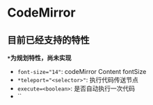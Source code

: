 # CodeMirror


## 目前已经支持的特性

**`*`为规划特性，尚未实现**

* `font-size="14"`: codeMirror Content fontSize
* `*teleport="<selector>"`: 执行代码传送节点
* `execute=<boolean>`: 是否自动执行一次代码
* ``